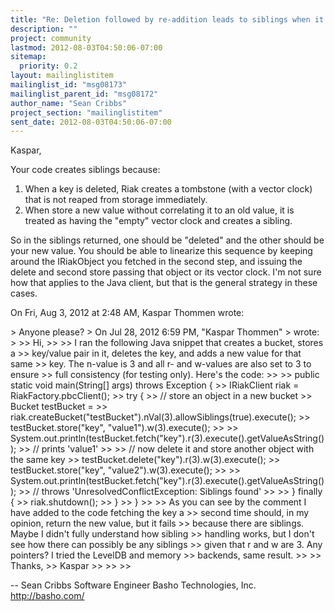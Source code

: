 ```yaml
---
title: "Re: Deletion followed by re-addition leads to siblings when it	shouldn't"
description: ""
project: community
lastmod: 2012-08-03T04:50:06-07:00
sitemap:
  priority: 0.2
layout: mailinglistitem
mailinglist_id: "msg08173"
mailinglist_parent_id: "msg08172"
author_name: "Sean Cribbs"
project_section: "mailinglistitem"
sent_date: 2012-08-03T04:50:06-07:00
---
```



Kaspar,

Your code creates siblings because:

1) When a key is deleted, Riak creates a tombstone (with a vector clock)
that is not reaped from storage immediately.
2) When store a new value without correlating it to an old value, it is
treated as having the "empty" vector clock and creates a sibling.

So in the siblings returned, one should be "deleted" and the other should
be your new value. You should be able to linearize this sequence by keeping
around the IRiakObject you fetched in the second step, and issuing the
delete and second store passing that object or its vector clock. I'm not
sure how that applies to the Java client, but that is the general strategy
in these cases.

On Fri, Aug 3, 2012 at 2:48 AM, Kaspar Thommen wrote:

&gt; Anyone please?
&gt; On Jul 28, 2012 6:59 PM, "Kaspar Thommen" 
&gt; wrote:
&gt;
&gt;&gt; Hi,
&gt;&gt;
&gt;&gt; I ran the following Java snippet that creates a bucket, stores a
&gt;&gt; key/value pair in it, deletes the key, and adds a new value for that same
&gt;&gt; key. The n-value is 3 and all r- and w-values are also set to 3 to ensure
&gt;&gt; full consistency (for testing only). Here's the code:
&gt;&gt;
&gt;&gt; public static void main(String[] args) throws Exception {
&gt;&gt; IRiakClient riak = RiakFactory.pbcClient();
&gt;&gt; try {
&gt;&gt; // store an object in a new bucket
&gt;&gt; Bucket testBucket =
&gt;&gt; riak.createBucket("testBucket").nVal(3).allowSiblings(true).execute();
&gt;&gt; testBucket.store("key", "value1").w(3).execute();
&gt;&gt;
&gt;&gt; System.out.println(testBucket.fetch("key").r(3).execute().getValueAsString());
&gt;&gt; // prints 'value1'
&gt;&gt;
&gt;&gt; // now delete it and store another object with the same key
&gt;&gt; testBucket.delete("key").r(3).w(3).execute();
&gt;&gt; testBucket.store("key", "value2").w(3).execute();
&gt;&gt;
&gt;&gt; System.out.println(testBucket.fetch("key").r(3).execute().getValueAsString());
&gt;&gt; // throws 'UnresolvedConflictException: Siblings found'
&gt;&gt;
&gt;&gt; } finally {
&gt;&gt; riak.shutdown();
&gt;&gt; }
&gt;&gt; }
&gt;&gt;
&gt;&gt; As you can see by the comment I have added to the code fetching the key a
&gt;&gt; second time should, in my opinion, return the new value, but it fails
&gt;&gt; because there are siblings. Maybe I didn't fully understand how sibling
&gt;&gt; handling works, but I don't see how there can possibly be any siblings
&gt;&gt; given that r and w are 3. Any pointers? I tried the LevelDB and memory
&gt;&gt; backends, same result.
&gt;&gt;
&gt;&gt; Thanks,
&gt;&gt; Kaspar
&gt;&gt;
&gt;&gt;
&gt;&gt;

-- 
Sean Cribbs 
Software Engineer
Basho Technologies, Inc.
http://basho.com/
